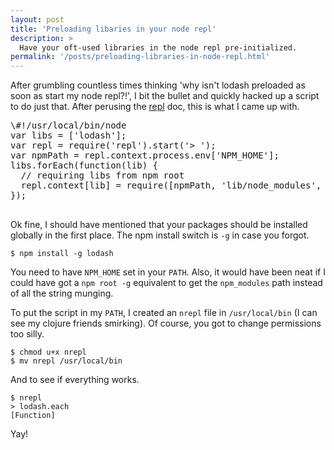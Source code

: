 ```yaml
---
layout: post
title: 'Preloading libaries in your node repl'
description: >
  Have your oft-used libraries in the node repl pre-initialized.
permalink: '/posts/preloading-libraries-in-node-repl.html'
---
```


After grumbling countless times thinking 'why isn't lodash preloaded as soon as start my node repl?!', I bit the bullet and quickly hacked up a script to do just that. After perusing the [repl](https://nodejs.org/api/repl.html#repl_repl_features) doc, this is what I came up with.

<script src="https://gist.github.com/jithugopal/f386be73e7a22ad7f1ee.js"></script>
<noscript>
  <pre>
\#!/usr/local/bin/node
var libs = ['lodash'];
var repl = require('repl').start('> ');
var npmPath = repl.context.process.env['NPM_HOME'];
libs.forEach(function(lib) {
  // requiring libs from npm root
  repl.context[lib] = require([npmPath, 'lib/node_modules', lib].join('/'));
});
  </pre>
</noscript>


Ok fine, I should have mentioned that your packages should be installed globally in the first place. The npm install switch is `-g` in case you forgot.

```
$ npm install -g lodash
```

You need to have `NPM_HOME` set in your `PATH`. Also, it would have been neat if I could have got a `npm root -g` equivalent to get the `npm_modules` path instead of all the string munging.

To put the script in my `PATH`, I created an `nrepl` file in `/usr/local/bin` (I can see my clojure friends smirking). Of course, you got to change permissions too silly.

```
$ chmod u+x nrepl
$ mv nrepl /usr/local/bin
```

And to see if everything works.

```
$ nrepl
> lodash.each
[Function]
```

Yay!
